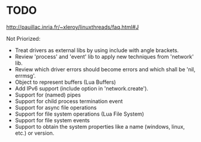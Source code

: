 TODO
====

http://pauillac.inria.fr/~xleroy/linuxthreads/faq.html#J

Not Priorized:
- Treat drivers as external libs by using include with angle brackets.
- Review 'process' and 'event' lib to apply new techniques from 'network' lib.
- Review which driver errors should become errors and which shall be 'nil, errmsg'.
- Object to represent buffers (Lua Buffers)
- Add IPv6 support (include option in 'network.create').
- Support for (named) pipes
- Support for child process termination event
- Support for async file operations
- Support for file system operations (Lua File System)
- Support for file system events
- Support to obtain the system properties like a name (windows, linux, etc.) or version.